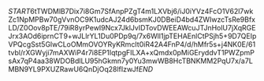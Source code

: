 $START$6tTWDMlB7Dix7i8Gm7SfAnpPZgT4m1LXVbj6/iJ0iYVz4FcO1V62l7wkZc1NpMPBw70gVvnOC9K1udcAJ24d6bsmKJ0DBeiD4bd4ZWIwzcTsRe9BfxLD/Z0Oov8pTE/79iR8yrPewI9Ncx7JklJvIDTovDWEEAWcuJTJnHolU7jXqRGEJrx3AOd6iprnCT9+wJLlrYL1Du0PDp9q/7x6Wll1jpTEHAEnlCtPSjh5+9D7QEIpVPQcgSst5GlwCLoOMmOVOYRyKRmcIt0iR42A4FnP4/d/hMfr5s+j4NK0E/61tvbl/rXGWyji7mAXWiP4r7i8EP1IqtpgFILXA+xQmdx0pMiGEryddvT1PWZpmPsAx7qP4aa38WDOBdlLU95hGkmn7y0Yu3mwWB8HcTBNKMM2PqU7x/a7LMBN9YL9PXUZRawU6QnDjOq28lfIzwJf$END$